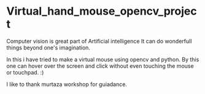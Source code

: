 # Virtual_hand_mouse_opencv_project
Computer vision is great part of Artificial intelligence It can do wonderfull things beyond one's imagination.

In this i have tried to make a virtual mouse using opencv and python. By this one can hover over the screen and click without even touching the mouse or touchpad. :)

I like to thank murtaza workshop for guiadance.
